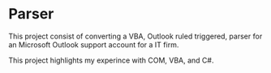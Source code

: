 # Parser

This project consist of converting a VBA, Outlook ruled triggered, 
parser for an Microsoft Outlook support account for a IT firm.

This project highlights my experince with COM, VBA, and C#.
